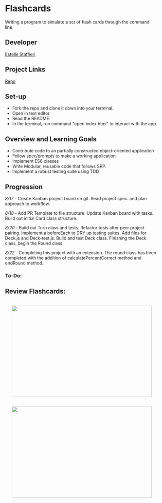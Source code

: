 # Flashcards
Writing a program to simulate a set of flash cards through the command line.

## Developer
[Estelle Staffieri](https://github.com/Estaffieri)

## Project Links
[Repo](https://github.com/Estaffieri/flashcards)

## Set-up
- Fork the repo and clone it down into your terminal.
- Open in text editor.
- Read the README.
- In the terminal, run command "open index.html" to interact with the app.

## Overview and Learning Goals
- Contribute code to an partially constructed object-oriented application
- Follow spec/prompts to make a working application
- Implement ES6 classes
- Write Modular, reusable code that follows SRP.
- Implement a robust testing suite using TDD

## Progression
*8/17* - Create Kanban project board on git. Read project spec. and plan approach to workflow.

*8/18* - Add PR Template to file structure. Update Kanban board with tasks. Build out initial Card class structure.

*8/20* - Build out Turn class and tests. Refactor tests after peer project pairing. Implement a beforeEach to DRY up testing suites. Add files for Deck.js and Deck-test.js. Build and test Deck class. Finishing the Deck class, begin the Round class.

*8/22* - Completing this project with an extension. The round class has been completed with the addition of calculatePercentCorrect method and endRound method.


### To-Do:

## Review Flashcards:

<p align="center"></br>
  <img width="460" height="300" src="" alt="">
</p>

<p align="center"></br>
  <img width="460" height="300" src="" alt="">
</p>
